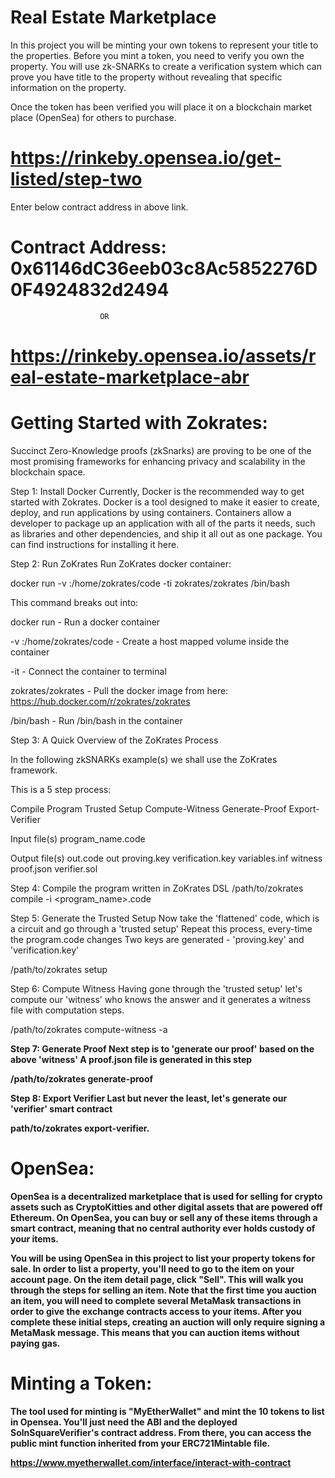 # Real Estate Marketplace

In this project you will be minting your own tokens to represent your title to the properties. Before you mint a token, you need to verify you own the property. You will use zk-SNARKs to create a verification system which can prove you have title to the property without revealing that specific information on the property.

Once the token has been verified you will place it on a blockchain market place (OpenSea) for others to purchase.

# https://rinkeby.opensea.io/get-listed/step-two

Enter below contract address in above link.

# Contract Address: 0x61146dC36eeb03c8Ac5852276D0F4924832d2494

                        OR

# https://rinkeby.opensea.io/assets/real-estate-marketplace-abr

# Getting Started with Zokrates:

Succinct Zero-Knowledge proofs (zkSnarks) are proving to be one of the most promising frameworks for enhancing privacy and scalability in the blockchain space.

Step 1: Install Docker
Currently, Docker is the recommended way to get started with Zokrates. Docker is a tool designed to make it easier to create, deploy, and run applications by using containers. Containers allow a developer to package up an application with all of the parts it needs, such as libraries and other dependencies, and ship it all out as one package. You can find instructions for installing it here.

Step 2: Run ZoKrates
Run ZoKrates docker container:

docker run -v <path to your project folder>:/home/zokrates/code -ti zokrates/zokrates /bin/bash

This command breaks out into:

docker run - Run a docker container

-v <path to your project folder>:/home/zokrates/code - Create a host mapped volume inside the container

-it - Connect the container to terminal

zokrates/zokrates - Pull the docker image from here: https://hub.docker.com/r/zokrates/zokrates

/bin/bash - Run /bin/bash in the container

Step 3: A Quick Overview of the ZoKrates Process

In the following zkSNARKs example(s) we shall use the ZoKrates framework.

This is a 5 step process:

Compile Program
Trusted Setup
Compute-Witness
Generate-Proof
Export-Verifier

Input file(s)
program_name.code

Output file(s)
out.code
out
proving.key
verification.key
variables.inf
witness
proof.json
verifier.sol

Step 4: Compile the program written in ZoKrates DSL
/path/to/zokrates compile -i <program_name>.code

Step 5: Generate the Trusted Setup
Now take the 'flattened' code, which is a circuit and go through a 'trusted setup' Repeat this process, every-time the program.code changes Two keys are generated - 'proving.key' and 'verification.key'

/path/to/zokrates setup

Step 6: Compute Witness
Having gone through the 'trusted setup' let's compute our 'witness' who knows the answer and it generates a witness file with computation steps.

/path/to/zokrates compute-witness -a <a> <b>

Step 7: Generate Proof
Next step is to 'generate our proof' based on the above 'witness' A proof.json file is generated in this step

/path/to/zokrates generate-proof

Step 8: Export Verifier
Last but never the least, let's generate our 'verifier' smart contract

path/to/zokrates export-verifier.

# OpenSea:
OpenSea is a decentralized marketplace that is used for selling for crypto assets such as CryptoKitties and other digital assets that are powered off Ethereum. On OpenSea, you can buy or sell any of these items through a smart contract, meaning that no central authority ever holds custody of your items.

You will be using OpenSea in this project to list your property tokens for sale. In order to list a property, you'll need to go to the item on your account page. On the item detail page, click "Sell". This will walk you through the steps for selling an item. Note that the first time you auction an item, you will need to complete several MetaMask transactions in order to give the exchange contracts access to your items. After you complete these initial steps, creating an auction will only require signing a MetaMask message. This means that you can auction items without paying gas.

# Minting a Token:
The tool used for minting is "MyEtherWallet" and mint the 10 tokens to list in Opensea. You'll just need the ABI and the deployed SolnSquareVerifier's contract address. From there, you can access the public mint function inherited from your ERC721Mintable file.

https://www.myetherwallet.com/interface/interact-with-contract
